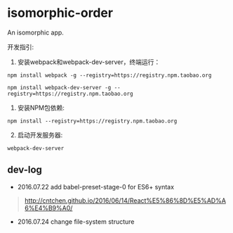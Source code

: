 # isomorphic-order
An isomorphic app.

开发指引:

1. 安装webpack和webpack-dev-server，终端运行：
```
npm install webpack -g --registry=https://registry.npm.taobao.org
```
```
npm install webpack-dev-server -g --registry=https://registry.npm.taobao.org
```

1. 安装NPM包依赖:
```
npm install --registry=https://registry.npm.taobao.org
```

2. 启动开发服务器:
```
webpack-dev-server
```


## dev-log
* 2016.07.22
add babel-preset-stage-0 for ES6+ syntax
> http://cntchen.github.io/2016/06/14/React%E5%86%8D%E5%AD%A6%E4%B9%A0/

* 2016.07.24
change file-system structure


